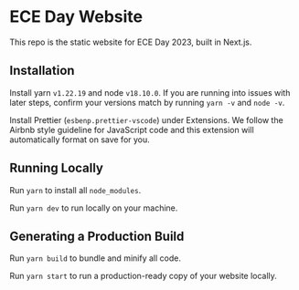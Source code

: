 # ECE Day Website

This repo is the static website for ECE Day 2023, built in Next.js.

## Installation

Install yarn `v1.22.19` and node `v18.10.0`. If you are running into issues with later steps,
confirm your versions match by running `yarn -v` and `node -v`.

Install Prettier (`esbenp.prettier-vscode`) under Extensions. We follow the Airbnb style guideline
for JavaScript code and this extension will automatically format on save for you.

## Running Locally

Run `yarn` to install all `node_modules`.

Run `yarn dev` to run locally on your machine.

## Generating a Production Build

Run `yarn build` to bundle and minify all code.

Run `yarn start` to run a production-ready copy of your website locally.
